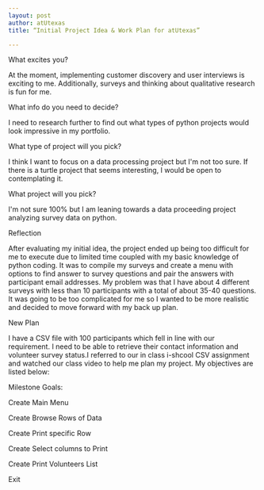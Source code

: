 ```yaml
---
layout: post
author: atUtexas
title: “Initial Project Idea & Work Plan for atUtexas”

---
```


What excites you?

At the moment, implementing customer discovery and user interviews is exciting to me. Additionally, surveys and thinking about qualitative research is fun for me. 

What info do you need to decide?

I need to research further to find out what types of python projects would look impressive in my portfolio. 

What type of project will you pick?

I think I want to focus on a data processing project but I'm not too sure. If there is a turtle project that seems interesting, I would be open to contemplating it.

What project will you pick?

I'm not sure 100% but I am leaning towards a data proceeding project analyzing survey data on python.


Reflection

After evaluating my initial idea, the project ended up being too difficult for me to execute due to limited time coupled with my basic knowledge of python coding. It was to compile my surveys and create a menu with options to find answer to survey questions and pair the answers with participant email addresses. My problem was that I have about 4 different surveys with less than 10 participants with a total of about 35-40 questions. It was going to be too complicated for me so I wanted to be more realistic and decided to move forward with my back up plan.



New Plan

I have a CSV file with 100 participants which fell in line with our requirement. I need to be able to retrieve their contact information and volunteer survey status.I referred to our in class i-shcool CSV assignment and watched our class video to help me plan my project.  My objectives are listed below:

Milestone Goals: 

Create Main Menu

Create Browse Rows of Data

Create Print specific Row

Create Select columns to Print

Create Print Volunteers List

Exit
